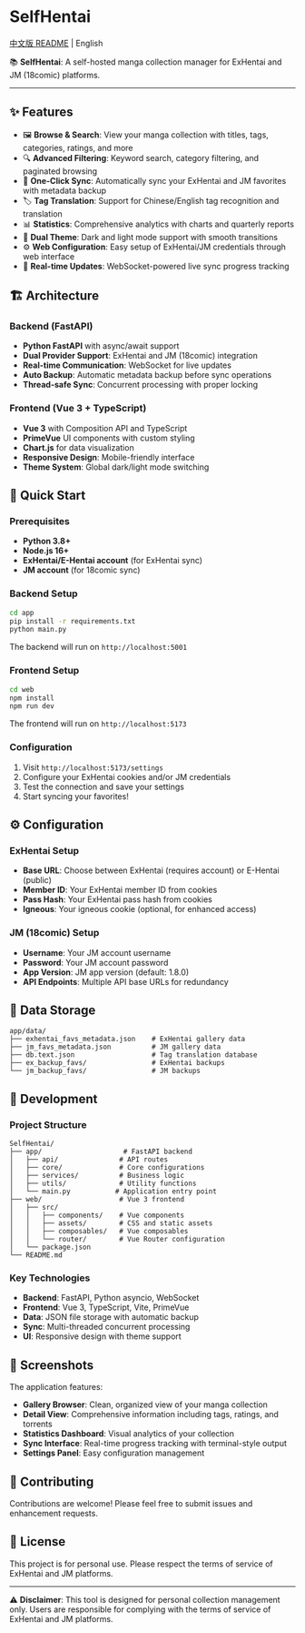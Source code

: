 # SelfHentai

[中文版 README](./README_CN.md) | English

📚 **SelfHentai**: A self-hosted manga collection manager for ExHentai and JM (18comic) platforms.

---

## ✨ Features

- 🖼️ **Browse & Search**: View your manga collection with titles, tags, categories, ratings, and more
- 🔍 **Advanced Filtering**: Keyword search, category filtering, and paginated browsing
- 🔁 **One-Click Sync**: Automatically sync your ExHentai and JM favorites with metadata backup
- 🏷️ **Tag Translation**: Support for Chinese/English tag recognition and translation
- 📊 **Statistics**: Comprehensive analytics with charts and quarterly reports
- 🎨 **Dual Theme**: Dark and light mode support with smooth transitions
- ⚙️ **Web Configuration**: Easy setup of ExHentai/JM credentials through web interface
- 🔄 **Real-time Updates**: WebSocket-powered live sync progress tracking

## 🏗️ Architecture

### Backend (FastAPI)
- **Python FastAPI** with async/await support
- **Dual Provider Support**: ExHentai and JM (18comic) integration
- **Real-time Communication**: WebSocket for live updates
- **Auto Backup**: Automatic metadata backup before sync operations
- **Thread-safe Sync**: Concurrent processing with proper locking

### Frontend (Vue 3 + TypeScript)
- **Vue 3** with Composition API and TypeScript
- **PrimeVue** UI components with custom styling  
- **Chart.js** for data visualization
- **Responsive Design**: Mobile-friendly interface
- **Theme System**: Global dark/light mode switching

## 🚀 Quick Start

### Prerequisites
- **Python 3.8+**
- **Node.js 16+**
- **ExHentai/E-Hentai account** (for ExHentai sync)
- **JM account** (for 18comic sync)

### Backend Setup
```bash
cd app
pip install -r requirements.txt
python main.py
```
The backend will run on `http://localhost:5001`

### Frontend Setup
```bash
cd web
npm install
npm run dev
```
The frontend will run on `http://localhost:5173`

### Configuration
1. Visit `http://localhost:5173/settings` 
2. Configure your ExHentai cookies and/or JM credentials
3. Test the connection and save your settings
4. Start syncing your favorites!

## ⚙️ Configuration

### ExHentai Setup
- **Base URL**: Choose between ExHentai (requires account) or E-Hentai (public)
- **Member ID**: Your ExHentai member ID from cookies
- **Pass Hash**: Your ExHentai pass hash from cookies  
- **Igneous**: Your igneous cookie (optional, for enhanced access)

### JM (18comic) Setup
- **Username**: Your JM account username
- **Password**: Your JM account password
- **App Version**: JM app version (default: 1.8.0)
- **API Endpoints**: Multiple API base URLs for redundancy

## 📁 Data Storage

```
app/data/
├── exhentai_favs_metadata.json    # ExHentai gallery data
├── jm_favs_metadata.json          # JM gallery data
├── db.text.json                   # Tag translation database
├── ex_backup_favs/                # ExHentai backups
└── jm_backup_favs/                # JM backups
```

## 🔧 Development

### Project Structure
```
SelfHentai/
├── app/                    # FastAPI backend
│   ├── api/               # API routes
│   ├── core/              # Core configurations
│   ├── services/          # Business logic
│   ├── utils/             # Utility functions
│   └── main.py           # Application entry point
├── web/                   # Vue 3 frontend
│   ├── src/
│   │   ├── components/    # Vue components
│   │   ├── assets/        # CSS and static assets
│   │   ├── composables/   # Vue composables
│   │   └── router/        # Vue Router configuration
│   └── package.json
└── README.md
```

### Key Technologies
- **Backend**: FastAPI, Python asyncio, WebSocket
- **Frontend**: Vue 3, TypeScript, Vite, PrimeVue
- **Data**: JSON file storage with automatic backup
- **Sync**: Multi-threaded concurrent processing
- **UI**: Responsive design with theme support

## 🌟 Screenshots

The application features:
- **Gallery Browser**: Clean, organized view of your manga collection
- **Detail View**: Comprehensive information including tags, ratings, and torrents
- **Statistics Dashboard**: Visual analytics of your collection
- **Sync Interface**: Real-time progress tracking with terminal-style output
- **Settings Panel**: Easy configuration management

## 🤝 Contributing

Contributions are welcome! Please feel free to submit issues and enhancement requests.

## 📄 License

This project is for personal use. Please respect the terms of service of ExHentai and JM platforms.

---

⚠️ **Disclaimer**: This tool is designed for personal collection management only. Users are responsible for complying with the terms of service of ExHentai and JM platforms.